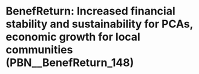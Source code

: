 # BenefReturn: __Increased financial stability and sustainability for PCAs, economic growth for local communities__ (PBN__BenefReturn_148)

